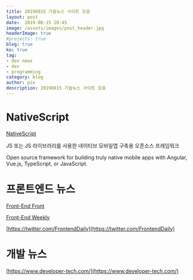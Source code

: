 ```yaml
---
title: 20190815 기술뉴스 사이트 모음
layout: post
date:  2019-08-15 20:45
image: /assets/images/post_header.jpg
headerImage: true
#projects: true
blog: true
ko: true
tag:
- dev news
- dev
- programming
category: blog
author: pie
description: 20190815 기술뉴스 사이트 모음
---
```


# NativeScript
[NativeScript](https://www.nativescript.org/)

JS 또는 JS 라이브러리를 사용한 네이티브 모바일앱 구축용 오픈소스 프레임워크

Open source framework for building truly native mobile apps with Angular, Vue.js, TypeScript, or JavaScript.


# 프론트엔드 뉴스
[Front-End Front](https://frontendfront.com/)

[Front-End Weekly](https://frontendweekly.co/)

[https://twitter.com/FrontendDaily](https://twitter.com/FrontendDaily)

# 개발 뉴스
[https://www.developer-tech.com/](https://www.developer-tech.com/)


